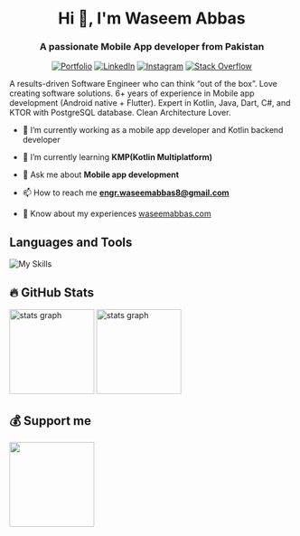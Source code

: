 <h1 align="center">Hi 👋, I'm Waseem Abbas</h1>
<h3 align="center">A passionate Mobile App developer from Pakistan</h3>
<p align="center">
    <a href="https://waseemabbas.com/" target="_blank"><img alt="Portfolio" src="https://img.shields.io/badge/check-website-green?logo=rss&style=for-the-badge"></a>
    <a href="https://www.linkedin.com/in/waseemabbas8/" target="_blank"><img alt="LinkedIn" src="https://img.shields.io/badge/connect-waseemabbas8-0A66C2?logo=linkedin&style=for-the-badge"></a>
    <a href="https://www.instagram.com/engrwaseemabbas/" target="_blank"><img alt="Instagram" src="https://img.shields.io/badge/follow-engrwaseemabbas-E4405F?logo=instagram&style=for-the-badge"></a>
  <a href="https://stackoverflow.com/users/8682142/waseem-abbas" target="_blank"><img alt="Stack Overflow" src="https://img.shields.io/badge/Stack-waseemabbas-F58025?logo=stackoverflow&style=for-the-badge"></a>
</p>
A results-driven Software Engineer who can think “out of the box”. Love creating software solutions. 6+ years of experience in Mobile app development (Android native + Flutter). Expert in Kotlin, Java, Dart, C#, and KTOR with PostgreSQL database. Clean Architecture Lover.


- 🔭 I’m currently working as a mobile app developer and Kotlin backend developer

- 🌱 I’m currently learning **KMP(Kotlin Multiplatform)**

- 💬 Ask me about **Mobile app development**

- 📫 How to reach me **engr.waseemabbas8@gmail.com**

- 📄 Know about my experiences [waseemabbas.com](https://waseemabbas.com/)

## Languages and Tools
![My Skills](https://skillicons.dev/icons?i=idea,androidstudio,kotlin,ktor,java,gradle,flutter,dart,cpp,cs,html,sqlite,postgres,mysql,docker,firebase,tensorflow,gcp,git,github,gitlab,postman,figma,xd)

## 🔥 GitHub Stats
<div align="left">
 
  <img src="https://github-readme-stats.vercel.app/api?username=waseemabbas8&theme=tokyonight&hide_border=false&include_all_commits=true&count_private=true" height="150" alt="stats graph"  />
 
   <img src="https://github-readme-streak-stats.herokuapp.com/?user=waseemabbas8&theme=tokyonight&hide_border=false" height="150" alt="stats graph"  />

</div>

## 💰 Support me
<a href="https://www.buymeacoffee.com/waseemabbas"><img src="https://cdn.buymeacoffee.com/buttons/v2/default-yellow.png" width="150" /></a>
